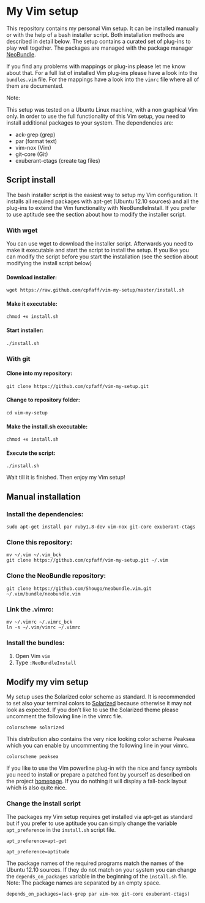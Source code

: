 My Vim setup
============

This repository contains my personal Vim setup. It can be installed
manually or with the help of a bash installer script. Both installation
methods are described in detail below. The setup contains a curated
set of plug-ins to play well together. The packages are managed with the package manager
[NeoBundle](https://github.com/Shougo/neobundle.vim.git).

If you find any problems with mappings or plug-ins please let me know about
that. For a full list of installed Vim plug-ins please have a look into the
`bundles.vim` file. For the mappings have a look into the `vimrc` file where all
of them are documented.

Note: 

This setup was tested on a Ubuntu Linux machine, with a non graphical Vim only.
In order to use the full functionality of this Vim setup, you need to install
additional packages to your system. The dependencies are:

- ack-grep  (grep)
- par (format text)
- vim-nox (Vim)
- git-core (Git)
- exuberant-ctags (create tag files)

Script install 
---------------

The bash installer script is the easiest way to setup my Vim configuration. It
installs all required packages with apt-get (Ubuntu 12.10 sources) and all the
plug-ins to extend the Vim functionality with NeoBundleInstall. If you prefer to
use aptitude see the section about how to modify the installer script.

### With wget 

You can use wget to download the installer script. Afterwards you need to make
it executable and start the script to install the setup. If you like you can
modify the script before you start the installation (see the section about
modifying the install script below)

#### Download installer:

```
wget https://raw.github.com/cpfaff/vim-my-setup/master/install.sh 
```

#### Make it executable:

```
chmod +x install.sh
```

#### Start installer:

```
./install.sh
```

### With git 

#### Clone into my repository:

```
git clone https://github.com/cpfaff/vim-my-setup.git
```

#### Change to repository folder:

```
cd vim-my-setup
```

#### Make the install.sh executable:

```
chmod +x install.sh
```

#### Execute the script:

```
./install.sh
```

Wait till it is finished. Then enjoy my Vim setup!

## Manual installation

### Install the dependencies:

```
sudo apt-get install par ruby1.8-dev vim-nox git-core exuberant-ctags
```

### Clone this repository:

```
mv ~/.vim ~/.vim_bck
git clone https://github.com/cpfaff/vim-my-setup.git ~/.vim
```

### Clone the NeoBundle repository:

```
git clone https://github.com/Shougo/neobundle.vim.git ~/.vim/bundle/neobundle.vim
```

### Link the .vimrc:

```
mv ~/.vimrc ~/.vimrc_bck
ln -s ~/.vim/vimrc ~/.vimrc
```

### Install the bundles:

1. Open Vim `vim`
2. Type `:NeoBundleInstall`

## Modify my vim setup 

My setup uses the Solarized color scheme as standard.
It is recommended to set also your terminal colors to
[Solarized](https://github.com/altercation/solarized) because otherwise it
may not look as expected. If you don't like to use the Solarized theme please
uncomment the following line in the vimrc file.

```
colorscheme solarized
```

This distribution also contains the very nice looking color scheme Peaksea which 
you can enable by uncommenting the following line in your vimrc.

```
colorscheme peaksea
```

If you like to use the Vim powerline plug-in with the nice and fancy symbols
you need to install or prepare a patched font by yourself as described on the
project [homepage](https://github.com/Lokaltog/vim-powerline.git). If you do
nothing it will display a fall-back layout which is also quite nice.

### Change the install script

The packages my Vim setup requires get installed via apt-get as standard but if
you prefer to use aptitude you can simply change the variable `apt_preference`
in the `install.sh` script file.

```
apt_preference=apt-get
```

```
apt_preference=aptitude
```

The package names of the required programs match the names of the Ubuntu
12.10 sources. If they do not match on your system you can change the
`depends_on_packages` variable in the beginning of the `install.sh` file. Note:
The package names are separated by an empty space.

```
depends_on_packages=(ack-grep par vim-nox git-core exuberant-ctags)
```
